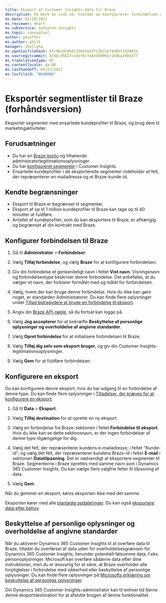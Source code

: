 ```yaml
---
title: Eksport af Customer Insights-data til Braze
description: Få mere at vide om, hvordan du konfigurerer forbindelsen og eksporterer til Braze.
ms.date: 03/29/2022
ms.reviewer: mhart
ms.subservice: audience-insights
ms.topic: conceptual
author: pkieffer
ms.author: philk
manager: shellyha
ms.openlocfilehash: bfc9b34506dc3385b5edf12b31e74d05f2d20655
ms.sourcegitcommit: b7dbcd5627c2ebfbcfe65589991c159ba290d377
ms.translationtype: HT
ms.contentlocale: da-DK
ms.lasthandoff: 04/27/2022
ms.locfileid: "8646066"
---
```

# <a name="export-segment-lists-to-braze-preview"></a>Eksportér segmentlister til Braze (forhåndsversion)

Eksportér segmenter med ensartede kundeprofiler til Braze, og brug dem til marketingaktiviteter.

## <a name="prerequisites"></a>Forudsætninger

-   Du har en [Braze-konto](https://www.braze.com/) og tilhørende administratorlegitimationsoplysninger.
-   Du har [konfigureret segmenter](segments.md) i Customer Insights.
-   Ensartede kundeprofiler i de eksporterede segmenter indeholder et felt, der repræsenterer en mailadresse og et Braze-kunde-id. 

## <a name="known-limitations"></a>Kendte begrænsninger

- Eksport til Braze er begrænset til segmenter.
- Eksport af op til 1 million kundeprofiler til Braze kan tage op til 40 minutter at fuldføre. 
- Antallet af kundeprofiler, som du kan eksportere til Braze, er afhængig og begrænset af din kontrakt med Braze.

## <a name="set-up-connection-to-braze"></a>Konfigurer forbindelsen til Braze

1. Gå til **Administrator** > **Forbindelser**.

1. Vælg **Tilføj forbindelse**, og vælg **Braze** for at konfigurere forbindelsen.

1. Giv din forbindelse et genkendeligt navn i feltet **Vist navn**. Visningsnavn og forbindelsestype beskriver denne forbindelse. Det anbefales, at du vælger et navn, der forklarer formålet med og målet for forbindelsen.

1. Vælg, hvem der kan bruge denne forbindelse. Hvis du ikke kan gøre noget, er standarden Administratorer. Du kan finde flere oplysninger under [Tillad bidragydere at bruge en forbindelse til eksport](connections.md#allow-contributors-to-use-a-connection-for-exports).

1. Angiv din [Braze API-nøgle](https://www.braze.com/docs/api/basics/), så du fortsat kan logge på. 

1. Vælg **Jeg accepterer** for at bekræfte **Beskyttelse af personlige oplysninger og overholdelse af angivne standarder**.

1. Vælg **Opret forbindelse** for at initialisere forbindelsen til Braze.

1. Vælg **Tilføj dig selv som eksport bruger**, og giv din Customer Insights-legitimationsoplysninger.

1. Vælg **Gem** for at fuldføre forbindelsen.

## <a name="configure-an-export"></a>Konfigurere en eksport

Du kan konfigurere denne eksport, hvis du har adgang til en forbindelse af denne type. Du kan finde flere oplysninger i [Tilladelser, der kræves for at konfigurere en eksport](export-destinations.md#set-up-a-new-export).

1. Gå til **Data** > **Eksport**.

1. Vælg **Tilføj destination** for at oprette en ny eksport.

1. Vælg en forbindelse fra Braze-sektionen i feltet **Forbindelse til eksport**. Hvis du ikke kan se dette sektionsnavn, er der ingen forbindelser af denne type tilgængelige for dig.  

3. Vælg det felt, der repræsenterer kundens e-mailadresse, i feltet "Kunde-id", og vælg det felt, der repræsenterer kundens Braze-id i feltet **E-mail** i sektionen **Datatilpasning**. Det er nødvendigt at eksportere segmenter til Braze. Segmenterne i Braze oprettes med samme navn som i Dynamics 365 Customer Insights. Du kan vælge flere valgfrie felter til tilpasning af data. 

1. Vælg **Gem**.

Når du gemmer en eksport, køres eksporten ikke med det samme.

Eksporten kører med alle [planlagte opdateringer](system.md#schedule-tab). Du kan også [eksportere data efter behov](export-destinations.md#run-exports-on-demand). 


## <a name="data-privacy-and-compliance"></a>Beskyttelse af personlige oplysninger og overholdelse af angivne standarder

Når du aktiverer Dynamics 365 Customer Insights til at overføre data til Braze, tillader du overførsel af data uden for overholdelsesgrænsen for Dynamics 365 Customer Insights, herunder potentielt følsomme data, f.eks. personoplysninger. Microsoft kan overføre sådanne data efter dine instruktioner, men du er ansvarlig for at sikre, at Braze overholder alle forpligtelser i forbindelse med sikkerhed eller beskyttelse af personlige oplysninger. Du kan finde flere oplysninger på [Microsofts erklæring om beskyttelse af personlige oplysninger](https://go.microsoft.com/fwlink/?linkid=396732).

Din Dynamics 365 Customer Insights-administrator kan til enhver tid fjerne denne eksportdestination for at afslutte brugen af denne funktionalitet.
